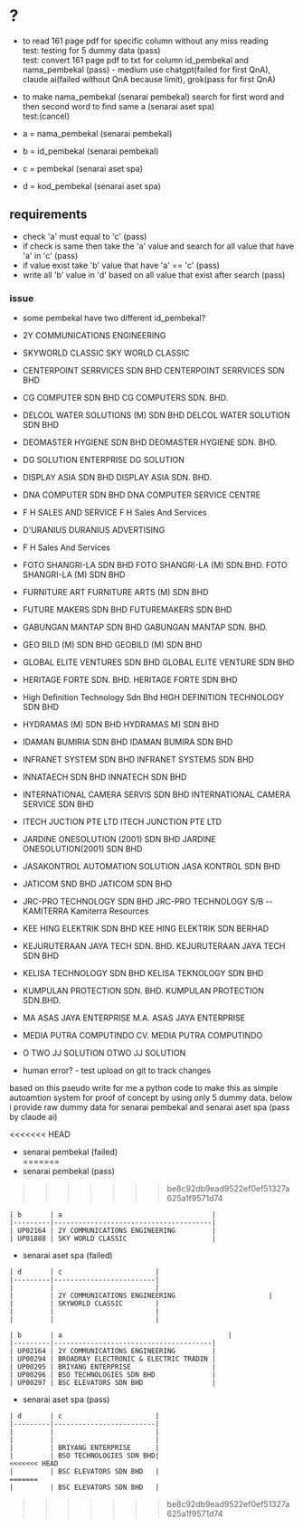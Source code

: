 # ?

- to read 161 page pdf for specific column without any miss reading  
  test: testing for 5 dummy data (pass)  
  test: convert 161 page pdf to txt for column id_pembekal and nama_pembekal (pass) - medium use chatgpt(failed for first QnA), claude ai(failed without QnA because limit), grok(pass for first QnA)  

- to make nama_pembekal (senarai pembekal) search for first word and then second word to find same a (senarai aset spa)  
  test:(cancel)  

- a = nama_pembekal (senarai pembekal)  
- b = id_pembekal (senarai pembekal)  

- c = pembekal (senarai aset spa)  
- d = kod_pembekal (senarai aset spa)  

## requirements

- check 'a' must equal to 'c' (pass)  
- if check is same then take the 'a' value and search for all value that have 'a' in 'c' (pass)  
- if value exist take 'b' value that have 'a' == 'c' (pass)  
- write all 'b' value in 'd' based on all value that exist after search (pass)  

### issue

- some pembekal have two different id_pembekal?  
- 2Y COMMUNICATIONS ENGINEERING
- SKYWORLD CLASSIC SKY WORLD CLASSIC
- CENTERPOINT SERRVICES SDN BHD CENTERPOINT SERRVICES SDN BHD
- CG COMPUTER SDN BHD CG COMPUTERS SDN. BHD.
- DELCOL WATER SOLUTIONS (M) SDN BHD DELCOL WATER SOLUTION
SDN BHD
- DEOMASTER HYGIENE SDN BHD DEOMASTER HYGIENE
SDN. BHD.
- DG SOLUTION ENTERPRISE DG SOLUTION
- DISPLAY ASIA SDN BHD DISPLAY ASIA SDN. BHD.
- DNA COMPUTER SDN BHD DNA COMPUTER SERVICE
CENTRE
- F H SALES AND SERVICE F H Sales And Services
- D'URANIUS DURANIUS ADVERTISING
- F H Sales And Services 
- FOTO SHANGRI-LA SDN BHD FOTO SHANGRI-LA (M)
SDN.BHD. FOTO SHANGRI-LA (M) SDN
BHD
- FURNITURE ART FURNITURE ARTS (M) SDN BHD
- FUTURE MAKERS SDN BHD FUTUREMAKERS SDN BHD
- GABUNGAN MANTAP SDN BHD GABUNGAN MANTAP SDN. BHD.
- GEO BILD (M) SDN BHD GEOBILD (M) SDN BHD
- GLOBAL ELITE VENTURES
SDN BHD GLOBAL ELITE VENTURE SDN BHD
- HERITAGE FORTE SDN. BHD. HERITAGE FORTE SDN BHD
- High Definition Technology Sdn Bhd
HIGH DEFINITION
TECHNOLOGY SDN BHD
- HYDRAMAS (M) SDN BHD HYDRAMAS M) SDN BHD
- IDAMAN BUMIRIA SDN BHD IDAMAN BUMIRA SDN BHD
- INFRANET SYSTEM SDN BHD
 INFRANET SYSTEMS SDN
BHD
- INNATAECH SDN BHD
INNATECH SDN BHD
- INTERNATIONAL CAMERA SERVIS SDN BHD
INTERNATIONAL CAMERA SERVICE SDN BHD
- ITECH JUCTION PTE LTD
ITECH JUNCTION PTE LTD
- JARDINE ONESOLUTION
(2001) SDN BHD JARDINE ONESOLUTION(2001) SDN BHD
- JASAKONTROL
AUTOMATION SOLUTION JASA KONTROL SDN BHD
- JATICOM SND BHD JATICOM SDN BHD
- JRC-PRO TECHNOLOGY SDN BHD JRC-PRO TECHNOLOGY S/B
-- KAMITERRA Kamiterra Resources
- KEE HING ELEKTRIK SDN BHD KEE HING ELEKTRIK SDN
BERHAD
- KEJURUTERAAN JAYA TECH
SDN. BHD. KEJURUTERAAN JAYA TECH SDN BHD
- KELISA TECHNOLOGY SDN
BHD KELISA TEKNOLOGY SDN BHD
- KUMPULAN PROTECTION SDN. BHD. KUMPULAN PROTECTION
SDN.BHD.
- MA ASAS JAYA ENTERPRISE
M.A. ASAS JAYA
ENTERPRISE
- MEDIA PUTRA COMPUTINDO
CV. MEDIA PUTRA
COMPUTINDO
- O TWO JJ SOLUTION
OTWO JJ SOLUTION












- human error? - test upload on git to track changes  

based on this pseudo write for me a python code to make this as simple autoamtion system for proof of concept by using only 5 dummy data. below i provide raw dummy data for senarai pembekal and senarai aset spa (pass by claude ai)  

<<<<<<< HEAD
- senarai pembekal (failed)  
=======
- senarai pembekal (pass)  

>>>>>>> be8c92db9ead9522ef0ef51327a625a1f9571d74
```
| b       | a                                     |
|---------|---------------------------------------|
| UP02164 | 2Y COMMUNICATIONS ENGINEERING         |
| UP01888 | SKY WORLD CLASSIC                     |
```
- senarai aset spa (failed)  
```
| d       | c                       |
|---------|-------------------------|
|         |                         |
|         | 2Y COMMUNICATIONS ENGINEERING                       |
|         | SKYWORLD CLASSIC        |
|         |                         |
|         |                         |
```

```
| b       | a                               		  |
|---------|---------------------------------------|
| UP02164 | 2Y COMMUNICATIONS ENGINEERING         |
| UP00294 | BROADRAY ELECTRONIC & ELECTRIC TRADIN |
| UP00295 | BRIYANG ENTERPRISE                    |
| UP00296 | BSO TECHNOLOGIES SDN BHD              |
| UP00297 | BSC ELEVATORS SDN BHD                 |
```

- senarai aset spa (pass)  

```
| d       | c                       |
|---------|-------------------------|
|         |                         |
|         |                         |
|         | BRIYANG ENTERPRISE      |
|         | BSO TECHNOLOGIES SDN BHD|
<<<<<<< HEAD
|         | BSC ELEVATORS SDN BHD   |
=======
|         | BSC ELEVATORS SDN BHD   |
```
>>>>>>> be8c92db9ead9522ef0ef51327a625a1f9571d74
